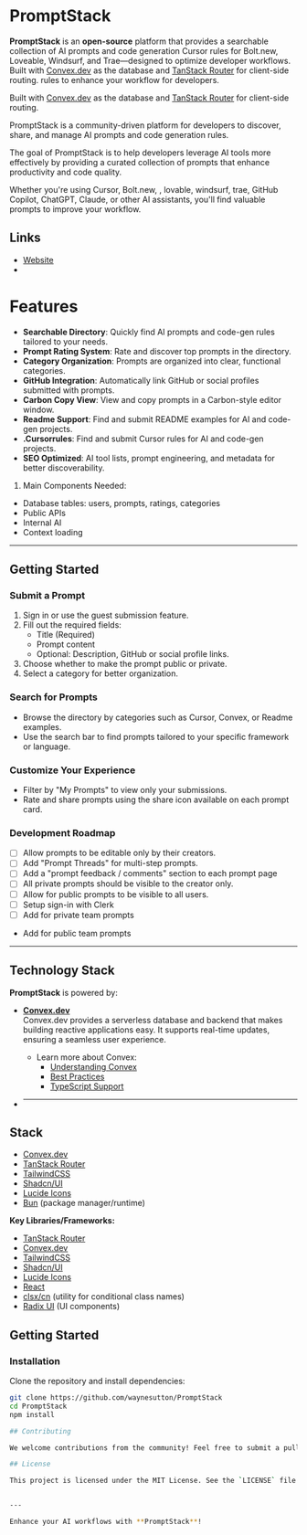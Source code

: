 # PromptStack

**PromptStack** is an **open-source** platform that provides a searchable collection of AI prompts and code generation Cursor rules for Bolt.new, Loveable, Windsurf, and Trae—designed to optimize developer workflows. Built with [Convex.dev](https://convex.link/promptstackgithub) as the database and [TanStack Router](https://tanstack.com/router/latest/docs/framework/react/overview) for client-side routing.
rules to enhance your workflow for developers.

Built with [Convex.dev](https://docs.convex.dev/) as the database and [TanStack Router](https://tanstack.com/router/latest/docs/framework/react/overview) for client-side routing.

PromptStack is a community-driven platform for developers to discover, share, and manage AI prompts and code generation rules.

The goal of PromptStack is to help developers leverage AI tools more effectively by providing a curated collection of prompts that enhance productivity and code quality.

Whether you're using Cursor, Bolt.new, , lovable, windsurf, trae, GitHub Copilot, ChatGPT, Claude, or other AI assistants, you'll find valuable prompts to improve your workflow.

## Links

- [Website](https://promptstack.dev)
-

# Features

- **Searchable Directory**: Quickly find AI prompts and code-gen rules tailored to your needs.
- **Prompt Rating System**: Rate and discover top prompts in the directory.
- **Category Organization**: Prompts are organized into clear, functional categories.
- **GitHub Integration**: Automatically link GitHub or social profiles submitted with prompts.
- **Carbon Copy View**: View and copy prompts in a Carbon-style editor window.
- **Readme Support**: Find and submit README examples for AI and code-gen projects.
- **.Cursorrules**: Find and submit Cursor rules for AI and code-gen projects.
- **SEO Optimized**: AI tool lists, prompt engineering, and metadata for better discoverability.

1. Main Components Needed:

- Database tables: users, prompts, ratings, categories
- Public APIs
- Internal AI
- Context loading

---

## Getting Started

### Submit a Prompt

1. Sign in or use the guest submission feature.
2. Fill out the required fields:
   - Title (Required)
   - Prompt content
   - Optional: Description, GitHub or social profile links.
3. Choose whether to make the prompt public or private.
4. Select a category for better organization.

### Search for Prompts

- Browse the directory by categories such as Cursor, Convex, or Readme examples.
- Use the search bar to find prompts tailored to your specific framework or language.

### Customize Your Experience

- Filter by "My Prompts" to view only your submissions.
- Rate and share prompts using the share icon available on each prompt card.

### Development Roadmap

- [ ] Allow prompts to be editable only by their creators.
- [ ] Add "Prompt Threads" for multi-step prompts.
- [ ] Add a "prompt feedback / comments" section to each prompt page
- [ ] All private prompts should be visible to the creator only.
- [ ] Allow for public prompts to be visible to all users.
- [ ] Setup sign-in with Clerk
- [ ] Add for private team prompts
- Add for public team prompts

---

## Technology Stack

**PromptStack** is powered by:

- **[Convex.dev](https://convex.link/promptstackgithub)**  
  Convex.dev provides a serverless database and backend that makes building reactive applications easy. It supports real-time updates, ensuring a seamless user experience.

  - Learn more about Convex:
    - [Understanding Convex](https://docs.convex.dev/understanding/)
    - [Best Practices](https://docs.convex.dev/understanding/best-practices/)
    - [TypeScript Support](https://docs.convex.dev/understanding/best-practices/typescript)

- ***

## Stack

- [Convex.dev](https://convex.link/promptstackgithub)
- [TanStack Router](https://tanstack.com/router/latest/docs/framework/react/overview)
- [TailwindCSS](https://tailwindcss.com/)
- [Shadcn/UI](https://ui.shadcn.com/)
- [Lucide Icons](https://lucide.dev/)
- [Bun](https://bun.sh/) (package manager/runtime)

**Key Libraries/Frameworks:**

- [TanStack Router](https://tanstack.com/router/latest/docs/framework/react/overview)
- [Convex.dev](https://docs.convex.dev/)
- [TailwindCSS](https://tailwindcss.com/)
- [Shadcn/UI](https://ui.shadcn.com/)
- [Lucide Icons](https://lucide.dev/)
- [React](https://react.dev/)
- [clsx/cn](https://www.npmjs.com/package/clsx) (utility for conditional class names)
- [Radix UI](https://www.radix-ui.com/) (UI components)

## Getting Started

### Installation

Clone the repository and install dependencies:

```bash
git clone https://github.com/waynesutton/PromptStack
cd PromptStack
npm install

## Contributing

We welcome contributions from the community! Feel free to submit a pull request or open an issue to report bugs, suggest features, or provide feedback.

## License

This project is licensed under the MIT License. See the `LICENSE` file for details.


---

Enhance your AI workflows with **PromptStack**!
```
